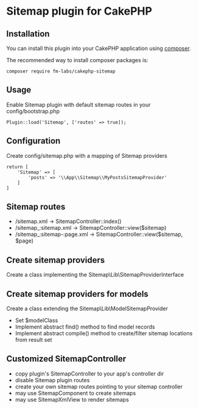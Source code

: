 # Sitemap plugin for CakePHP

## Installation

You can install this plugin into your CakePHP application using [composer](http://getcomposer.org).

The recommended way to install composer packages is:

```
composer require fm-labs/cakephp-sitemap
```


## Usage

Enable Sitemap plugin with default sitemap routes in your config/bootstrap.php

```
Plugin::load('Sitemap', ['routes' => true]);
```

## Configuration

Create config/sitemap.php with a mapping of Sitemap providers

```
return [
    'Sitemap' => [
        'posts' => '\\App\\Sitemap\\MyPostsSitemapProvider'  
    ]
]
```

## Sitemap routes

- /sitemap.xml -> SitemapController::index()
- /sitemap_:sitemap.xml -> SitemapController::view($sitemap)
- /sitemap_:sitemap-:page.xml -> SitemapController::view($sitemap, $page)

## Create sitemap providers

Create a class implementing the Sitemap\\Lib\\SitemapProviderInterface

## Create sitemap providers for models

Create a class extending the Sitemap\\Lib\\ModelSitemapProvider

- Set $modelClass
- Implement abstract find() method to find model records
- Implement abstract compile() method to create/filter sitemap locations from result set


## Customized SitemapController

- copy plugin's SitemapController to your app's controller dir
- disable Sitemap plugin routes
- create your own sitemap routes pointing to your sitemap controller
- may use SitemapComponent to create sitemaps
- may use SitemapXmlView to render sitemaps